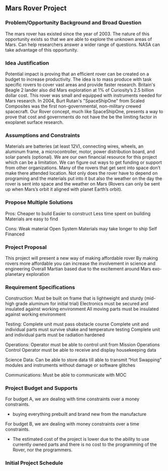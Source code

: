 ## Mars Rover Project

### Problem/Opportunity Background and Broad Question
The mars rover has existed since the year of 2003.
The nature of this opportunity exists so that we are able to explore the unknown areas of Mars.
Can help researchers answer a wider range of questions.
NASA can take advantage of this opportunity.

### Idea Justification
Potential impact is proving that an efficient rover can be created on a budget to increase productivity.
The idea is to mass produce with task specific rovers to cover vast areas and provide faster research. 
Britain's Beagle 2 lander also did Mars exploration at 1% of Curiosity’s 2.5 billion dollar cost. This rover was small and equipped with instruments needed for Mars research. 
In 2004, Burt Rutan's "SpaceShipOne" from Scaled Composites was the first non-governmental, non-military crewed spacecraft. 
Our Rover concept, much like SpaceShipOne, presents a way to prove that cost and governments do not have the be the limiting factor in exoplanet surface research.

### Assumptions and Constraints
Materials are batteries (at least 12V), connecting wires, wheels, an aluminum frame, a microcontroller, motor, power distribution board, and solar panels (optional). 
We are our own financial resource for this project which can be a limitation. 
We can figure out ways to get funding or support from other organizations.
Many of the rovers that get sent into space don’t make there attended location. 
Not only does the rover have to depend on programing and the materials put into it but also the weather on the day the rover is sent into space and the weather on Mars (Rovers can only be sent up when Mars’s orbit it aligned with planet Earth’s orbit).

###  Propose Multiple Solutions
Pros:
Cheaper to build
Easier to construct
Less time spent on building
Materials are easy to find

Cons:
Weak material
Open System
Materials may take longer to ship
Self Financed

### Project Proposal
This project will present a new way of making affordable rover
By making rovers more affordable you can increase the involvement in science and engineering
Overall Martian based due to the excitement around Mars exo-planetary exploration

### Requirement Specifications
Construction:
Must be built on frame that is lightweight and sturdy (mid-high grade aluminum for initial trial)
Electronics must be secured and insulated against working environment
All moving parts must be insulated against working environment

Testing:
Complete unit must pass obstacle course
Complete unit and individual parts must survive shake and temperature testing
Complete unit and individual parts must be radiation hardened

Operations:
Operator must be able to control unit from Mission Operations Control
Operator must be able to receive and display housekeeping data

Science Data:
Can be able to store data till able to transmit
“Hot Swapping” modules and instruments without damage or software glitches

Communications:
Must be able to communicate with MOC

### Project Budget and Supports
For budget A, we are dealing with time constraints over a money constraints.
- buying everything prebuilt and brand new from the manufacture

For budget B, we are dealing with money constraints over a time constraints.
- The estimated cost of the project is lower due to the ability to use currently owned parts and there is no cost to the programming of the Rover, nor the programmers.

### Initial Project Schedule

